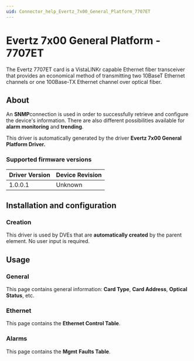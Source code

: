 ```yaml
---
uid: Connector_help_Evertz_7x00_General_Platform_7707ET
---
```


# Evertz 7x00 General Platform - 7707ET

The Evertz 7707ET card is a VistaLINKr capable Ethernet fiber transceiver that provides an economical method of transmitting two 10BaseT Ethernet channels or one 100Base-TX Ethernet channel over optical fiber.

## About

An **SNMP**connection is used in order to successfully retrieve and configure the device's information. There are also different possibilities available for **alarm monitoring** and **trending**.

This driver is automatically generated by the driver **Evertz 7x00 General Platform Driver.**

### Supported firmware versions

| **Driver Version** | **Device Revision** |
|--------------------|---------------------|
| 1.0.0.1            | Unknown             |

## Installation and configuration

### Creation

This driver is used by DVEs that are **automatically created** by the parent element. No user input is required.

## Usage

### General

This page contains general information: **Card Type**, **Card Address**, **Optical Status**, etc.

### Ethernet

This page contains the **Ethernet Control Table**.

### Alarms

This page contains the **Mgmt** **Faults Table**.
